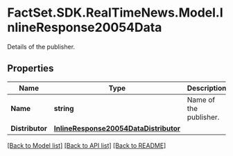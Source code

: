 # FactSet.SDK.RealTimeNews.Model.InlineResponse20054Data
Details of the publisher.

## Properties

Name | Type | Description | Notes
------------ | ------------- | ------------- | -------------
**Name** | **string** | Name of the publisher. | [optional] 
**Distributor** | [**InlineResponse20054DataDistributor**](InlineResponse20054DataDistributor.md) |  | [optional] 

[[Back to Model list]](../README.md#documentation-for-models) [[Back to API list]](../README.md#documentation-for-api-endpoints) [[Back to README]](../README.md)

